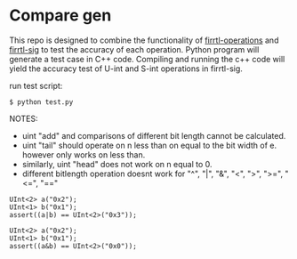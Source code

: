 Compare gen
=================
This repo is designed to combine the functionality of [firrtl-operations](https://github.com/ucsc-vama/firrtl-operations/tree/main) and [firrtl-sig](https://github.com/ucsc-vama/firrtl-sig) to test the accuracy of each operation. Python program will generate a test case in C++ code. Compiling and running the c++ code will yield the accuracy test of U-int and S-int operations in firrtl-sig.

run test script:

    $ python test.py

NOTES:

* uint "add" and comparisons of different bit length cannot be calculated.
* uint "tail" should operate on n less than on equal to the bit width of e. however only works on less than.
* similarly, uint "head" does not work on n equal to 0.
* different bitlength operation doesnt work for "^", "|", "&", "<", ">", ">=", "<=", "=="
>>>
    UInt<2> a("0x2");
	UInt<1> b("0x1");
	assert((a|b) == UInt<2>("0x3"));
>>>
>>>
	UInt<2> a("0x2");
	UInt<1> b("0x1");
	assert((a&b) == UInt<2>("0x0"));
>>>
